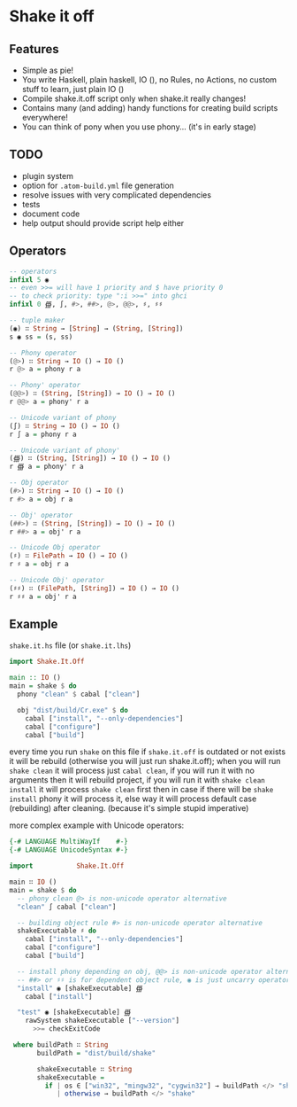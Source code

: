 Shake it off
============

Features
--------

 - Simple as pie!
 - You write Haskell, plain haskell, IO (), no Rules, no Actions, no custom stuff to learn, just plain IO ()
 - Compile shake.it.off script only when shake.it really changes!
 - Contains many (and adding) handy functions for creating build scripts everywhere!
 - You can think of pony when you use phony... (it's in early stage)

TODO
----

 - plugin system
 - option for `.atom-build.yml` file generation
 - resolve issues with very complicated dependencies
 - tests
 - document code
 - help output should provide script help either

Operators
---------

``` haskell
-- operators
infixl 5 ◉
-- even >>= will have 1 priority and $ have priority 0
-- to check priority: type ":i >>=" into ghci
infixl 0 ∰, ∫, #>, ##>, @>, @@>, ♯, ♯♯

-- tuple maker
(◉) ∷ String → [String] → (String, [String])
s ◉ ss = (s, ss)

-- Phony operator
(@>) ∷ String → IO () → IO ()
r @> a = phony r a

-- Phony' operator
(@@>) ∷ (String, [String]) → IO () → IO ()
r @@> a = phony' r a

-- Unicode variant of phony
(∫) ∷ String → IO () → IO ()
r ∫ a = phony r a

-- Unicode variant of phony'
(∰) ∷ (String, [String]) → IO () → IO ()
r ∰ a = phony' r a

-- Obj operator
(#>) ∷ String → IO () → IO ()
r #> a = obj r a

-- Obj' operator
(##>) ∷ (String, [String]) → IO () → IO ()
r ##> a = obj' r a

-- Unicode Obj operator
(♯) ∷ FilePath → IO () → IO ()
r ♯ a = obj r a

-- Unicode Obj' operator
(♯♯) ∷ (FilePath, [String]) → IO () → IO ()
r ♯♯ a = obj' r a
```

Example
-------

`shake.it.hs` file (or `shake.it.lhs`)

``` haskell
import Shake.It.Off

main :: IO ()
main = shake $ do
  phony "clean" $ cabal ["clean"]

  obj "dist/build/Cr.exe" $ do
    cabal ["install", "--only-dependencies"]
    cabal ["configure"]
    cabal ["build"]
```

every time you run `shake` on this file if `shake.it.off` is outdated or not exists it will be rebuild (otherwise you will just run shake.it.off); when you will run `shake clean` it will process just `cabal clean`, if you will run it with no arguments then it will rebuild project, if you will run it with `shake clean install` it will process `shake clean` first then in case if there will be `shake install` phony it will process it, else way it will process default case (rebuilding) after cleaning. (because it's simple stupid imperative)

more complex example with Unicode operators:

``` haskell
{-# LANGUAGE MultiWayIf    #-}
{-# LANGUAGE UnicodeSyntax #-}

import           Shake.It.Off

main ∷ IO ()
main = shake $ do
  -- phony clean @> is non-unicode operator alternative
  "clean" ∫ cabal ["clean"]

  -- building object rule #> is non-unicode operator alternative
  shakeExecutable ♯ do
    cabal ["install", "--only-dependencies"]
    cabal ["configure"]
    cabal ["build"]

  -- install phony depending on obj, @@> is non-unicode operator alternative
  -- ##> or ♯♯ is for dependent object rule, ◉ is just uncarry operator
  "install" ◉ [shakeExecutable] ∰
    cabal ["install"]

  "test" ◉ [shakeExecutable] ∰
    rawSystem shakeExecutable ["--version"]
      >>= checkExitCode

 where buildPath ∷ String
       buildPath = "dist/build/shake"

       shakeExecutable ∷ String
       shakeExecutable =
         if | os ∈ ["win32", "mingw32", "cygwin32"] → buildPath </> "shake.exe"
            | otherwise → buildPath </> "shake"
```
